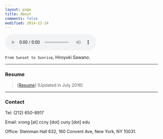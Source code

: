 ```yaml
---
layout: page
title: About
comments: false
modified: 2014-12-24
---
```


<audio width="300" height="32" style="margin: auto; top: 0; right: 0; bottom: 0; left: 0;" controls="controls" name="media" src="/media/music/from_sunset_to_sunrise.mp3"></audio>

`From Sunset to Sunrise`, Hiroyuki Sawano.

----------

### Resume

> [[Resume](http://xrong.org/resume.pdf)] (Updated in July 2016)

----------

### Contact

Tel: (212) 650-8917

Email: xrong [at] ccny [dot] cuny [dot] edu

Office: Steinman Hall 632, 160 Convent Ave, New York, NY 10031.
